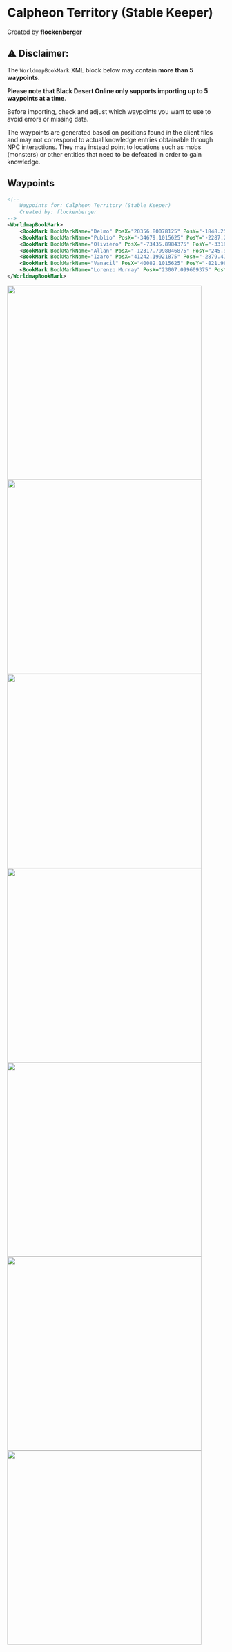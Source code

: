 # Calpheon Territory (Stable Keeper)
Created by **flockenberger**

## ⚠️ Disclaimer:
The `WorldmapBookMark` XML block below may contain **more than 5 waypoints**.

**Please note that Black Desert Online only supports importing up to 5 waypoints at a time**.

Before importing, check and adjust which waypoints you want to use to avoid errors or missing data.

The waypoints are generated based on positions found in the client files and may not correspond to actual knowledge entries obtainable through NPC interactions.
They may instead point to locations such as mobs (monsters) or other entities that need to be defeated in order to gain knowledge.

## Waypoints
```xml
<!--
    Waypoints for: Calpheon Territory (Stable Keeper)
    Created by: flockenberger
-->
<WorldmapBookMark>
    <BookMark BookMarkName="Delmo" PosX="20356.80078125" PosY="-1848.25" PosZ="-90664.6015625" />
    <BookMark BookMarkName="Publio" PosX="-34679.1015625" PosY="-2287.2900390625" PosZ="-83472.203125" />
    <BookMark BookMarkName="Oliviero" PosX="-73435.8984375" PosY="-3318.60009765625" PosZ="-56322.5" />
    <BookMark BookMarkName="Allan" PosX="-12317.7998046875" PosY="245.9080047607422" PosZ="-119679.0" />
    <BookMark BookMarkName="Izaro" PosX="41242.19921875" PosY="-2879.419921875" PosZ="-44977.69921875" />
    <BookMark BookMarkName="Vanacil" PosX="40082.1015625" PosY="-821.989013671875" PosZ="-27382.69921875" />
    <BookMark BookMarkName="Lorenzo Murray" PosX="23007.099609375" PosY="-6341.2900390625" PosZ="75458.203125" />
</WorldmapBookMark>
```

<img src="./Calpheon Territory (Stable Keeper)_Delmo_Preview.webp" width="450"/> <img src="./Calpheon Territory (Stable Keeper)_Publio_Preview.webp" width="450"/> <img src="./Calpheon Territory (Stable Keeper)_Oliviero_Preview.webp" width="450"/> <img src="./Calpheon Territory (Stable Keeper)_Allan_Preview.webp" width="450"/> <img src="./Calpheon Territory (Stable Keeper)_Izaro_Preview.webp" width="450"/> <img src="./Calpheon Territory (Stable Keeper)_Vanacil_Preview.webp" width="450"/> <img src="./Calpheon Territory (Stable Keeper)_Lorenzo Murray_Preview.webp" width="450"/> 